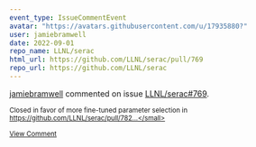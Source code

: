 ```yaml
---
event_type: IssueCommentEvent
avatar: "https://avatars.githubusercontent.com/u/17935880?"
user: jamiebramwell
date: 2022-09-01
repo_name: LLNL/serac
html_url: https://github.com/LLNL/serac/pull/769
repo_url: https://github.com/LLNL/serac
---
```


<a href='https://github.com/jamiebramwell' target='_blank'>jamiebramwell</a> commented on issue <a href='https://github.com/LLNL/serac/pull/769' target='_blank'>LLNL/serac#769</a>.

<small>Closed in favor of more fine-tuned parameter selection in https://github.com/LLNL/serac/pull/782...</small>

<a href='https://github.com/LLNL/serac/pull/769' target='_blank'>View Comment</a>